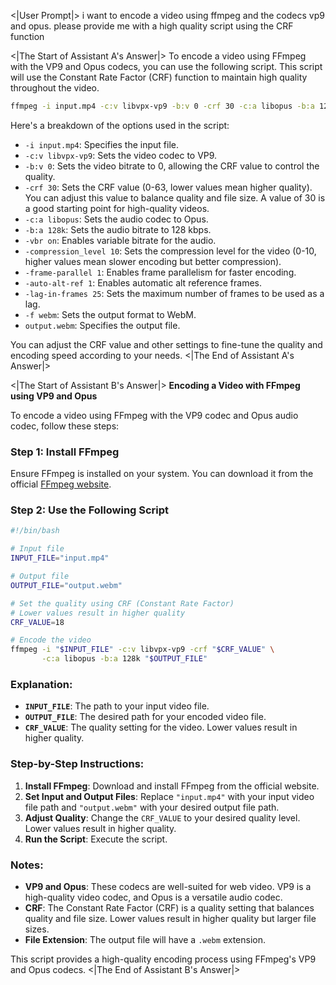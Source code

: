 <|User Prompt|>
i want to encode a video using ffmpeg and the codecs vp9 and opus. please provide me with a high quality script using the CRF function

<|The Start of Assistant A's Answer|>
To encode a video using FFmpeg with the VP9 and Opus codecs, you can use the following script. This script will use the Constant Rate Factor (CRF) function to maintain high quality throughout the video.

```bash
ffmpeg -i input.mp4 -c:v libvpx-vp9 -b:v 0 -crf 30 -c:a libopus -b:a 128k -vbr on -compression_level 10 -frame-parallel 1 -auto-alt-ref 1 -lag-in-frames 25 -f webm output.webm
```

Here's a breakdown of the options used in the script:

- `-i input.mp4`: Specifies the input file.
- `-c:v libvpx-vp9`: Sets the video codec to VP9.
- `-b:v 0`: Sets the video bitrate to 0, allowing the CRF value to control the quality.
- `-crf 30`: Sets the CRF value (0-63, lower values mean higher quality). You can adjust this value to balance quality and file size. A value of 30 is a good starting point for high-quality videos.
- `-c:a libopus`: Sets the audio codec to Opus.
- `-b:a 128k`: Sets the audio bitrate to 128 kbps.
- `-vbr on`: Enables variable bitrate for the audio.
- `-compression_level 10`: Sets the compression level for the video (0-10, higher values mean slower encoding but better compression).
- `-frame-parallel 1`: Enables frame parallelism for faster encoding.
- `-auto-alt-ref 1`: Enables automatic alt reference frames.
- `-lag-in-frames 25`: Sets the maximum number of frames to be used as a lag.
- `-f webm`: Sets the output format to WebM.
- `output.webm`: Specifies the output file.

You can adjust the CRF value and other settings to fine-tune the quality and encoding speed according to your needs.
<|The End of Assistant A's Answer|>

<|The Start of Assistant B's Answer|>
**Encoding a Video with FFmpeg using VP9 and Opus**

To encode a video using FFmpeg with the VP9 codec and Opus audio codec, follow these steps:

### Step 1: Install FFmpeg

Ensure FFmpeg is installed on your system. You can download it from the official [FFmpeg website](https://ffmpeg.org/download.html).

### Step 2: Use the Following Script

```bash
#!/bin/bash

# Input file
INPUT_FILE="input.mp4"

# Output file
OUTPUT_FILE="output.webm"

# Set the quality using CRF (Constant Rate Factor)
# Lower values result in higher quality
CRF_VALUE=18

# Encode the video
ffmpeg -i "$INPUT_FILE" -c:v libvpx-vp9 -crf "$CRF_VALUE" \
       -c:a libopus -b:a 128k "$OUTPUT_FILE"
```

### Explanation:

- **`INPUT_FILE`**: The path to your input video file.
- **`OUTPUT_FILE`**: The desired path for your encoded video file.
- **`CRF_VALUE`**: The quality setting for the video. Lower values result in higher quality.

### Step-by-Step Instructions:

1. **Install FFmpeg**: Download and install FFmpeg from the official website.
2. **Set Input and Output Files**: Replace `"input.mp4"` with your input video file path and `"output.webm"` with your desired output file path.
3. **Adjust Quality**: Change the `CRF_VALUE` to your desired quality level. Lower values result in higher quality.
4. **Run the Script**: Execute the script.

### Notes:

- **VP9 and Opus**: These codecs are well-suited for web video. VP9 is a high-quality video codec, and Opus is a versatile audio codec.
- **CRF**: The Constant Rate Factor (CRF) is a quality setting that balances quality and file size. Lower values result in higher quality but larger file sizes.
- **File Extension**: The output file will have a `.webm` extension.

This script provides a high-quality encoding process using FFmpeg's VP9 and Opus codecs.
<|The End of Assistant B's Answer|>